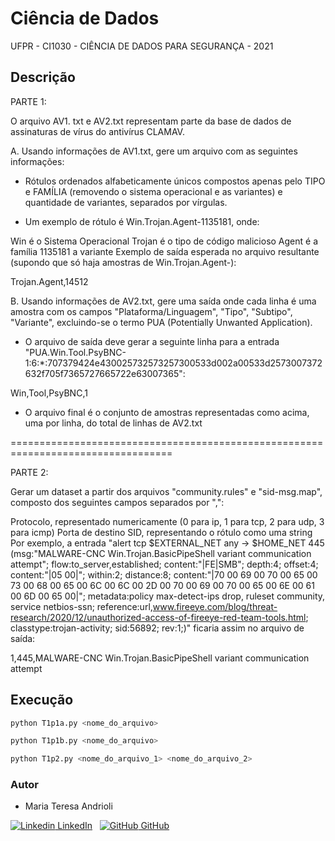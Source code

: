 # Ciência de Dados

UFPR - CI1030 - CIÊNCIA DE DADOS PARA SEGURANÇA - 2021

## Descrição

PARTE 1:

O arquivo AV1. txt e AV2.txt representam parte da base de dados de assinaturas de vírus do antivírus CLAMAV.

A. Usando informações de AV1.txt, gere um arquivo com as seguintes informações:

- Rótulos ordenados alfabeticamente únicos compostos apenas pelo TIPO e FAMÍLIA (removendo o sistema operacional e as variantes) e quantidade de variantes, separados por vírgulas.

- Um exemplo de rótulo é Win.Trojan.Agent-1135181, onde:

Win é o Sistema Operacional
Trojan é o tipo de código malicioso
Agent é a família
1135181 a variante
Exemplo de saída esperada no arquivo resultante (supondo que só haja amostras de Win.Trojan.Agent-<variante>):

Trojan.Agent,14512

B. Usando informações de AV2.txt, gere uma saída onde cada linha é uma amostra com os campos "Plataforma/Linguagem", "Tipo", "Subtipo", "Variante", excluindo-se o termo PUA (Potentially Unwanted Application). 

- O arquivo de saída deve gerar a seguinte linha para a entrada "PUA.Win.Tool.PsyBNC-1:6:*:707379424e430025732573257300533d002a00533d2573007372632f705f7365727665722e63007365":

Win,Tool,PsyBNC,1

- O arquivo final é o conjunto de amostras representadas como acima, uma por linha, do total de linhas de AV2.txt

==================================================================================

PARTE 2:

Gerar um dataset a partir dos arquivos "community.rules" e "sid-msg.map", composto dos seguintes campos separados por ",":

Protocolo, representado numericamente (0 para ip, 1 para tcp, 2 para udp, 3 para icmp)
Porta de destino
SID, representando o rótulo como uma string
Por exemplo, a entrada "alert tcp $EXTERNAL_NET any -> $HOME_NET 445 (msg:"MALWARE-CNC Win.Trojan.BasicPipeShell variant communication attempt"; flow:to_server,established; content:"|FE|SMB"; depth:4; offset:4; content:"|05 00|"; within:2; distance:8; content:"|70 00 69 00 70 00 65 00 73 00 68 00 65 00 6C 00 6C 00 2D 00 70 00 69 00 70 00 65 00 6E 00 61 00 6D 00 65 00|"; metadata:policy max-detect-ips drop, ruleset community, service netbios-ssn; reference:url,www.fireeye.com/blog/threat-research/2020/12/unauthorized-access-of-fireeye-red-team-tools.html; classtype:trojan-activity; sid:56892; rev:1;)" ficaria assim no arquivo de saída:

1,445,MALWARE-CNC Win.Trojan.BasicPipeShell variant communication attempt

## Execução

```python
python T1p1a.py <nome_do_arquivo>
```
```python
python T1p1b.py <nome_do_arquivo>
```
```python
python T1p2.py <nome_do_arquivo_1> <nome_do_arquivo_2>
```



### Autor

- Maria Teresa Andrioli 

[![Linkedin](https://i.stack.imgur.com/gVE0j.png) LinkedIn](https://www.linkedin.com/in/mariateresaandrioli/)
&nbsp;
[![GitHub](https://i.stack.imgur.com/tskMh.png) GitHub](https://github.com/mariaandrioli)
